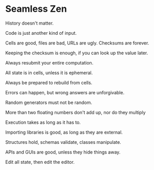 Seamless Zen
============

History doesn't matter.

Code is just another kind of input.

Cells are good, files are bad, URLs are ugly. Checksums are forever.

Keeping the checksum is enough, if you can look up the value later.

Always resubmit your entire computation.

All state is in cells, unless it is ephemeral.

Always be prepared to rebuild from cells.

Errors can happen, but wrong answers are unforgivable.

Random generators must not be random.

More than two floating numbers don't add up, nor do they multiply

Execution takes as long as it has to.

Importing libraries is good, as long as they are external.

Structures hold, schemas validate, classes manipulate.

APIs and GUIs are good, unless they hide things away.

Edit all state, then edit the editor.
